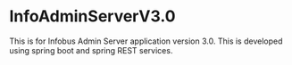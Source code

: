 # InfoAdminServerV3.0
This is for Infobus Admin Server application version 3.0.
This is developed using spring boot and spring REST services.

